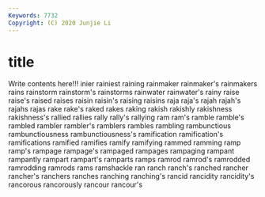 ```yaml
---
Keywords: 7732
Copyright: (C) 2020 Junjie Li
---
```


# title

Write contents here!!!
inier 
rainiest 
raining
rainmaker 
rainmaker's 
rainmakers 
rains 
rainstorm 
rainstorm's 
rainstorms 
rainwater 
rainwater's 
rainy
raise 
raise's 
raised 
raises 
raisin 
raisin's 
raising 
raisins 
raja 
raja's
rajah 
rajah's 
rajahs 
rajas 
rake 
rake's 
raked 
rakes 
raking 
rakish
rakishly 
rakishness 
rakishness's 
rallied 
rallies 
rally 
rally's 
rallying 
ram 
ram's
ramble 
ramble's 
rambled 
rambler 
rambler's 
ramblers 
rambles 
rambling 
rambunctious 
rambunctiousness
rambunctiousness's 
ramification 
ramification's 
ramifications 
ramified 
ramifies 
ramify 
ramifying 
rammed 
ramming
ramp 
ramp's 
rampage 
rampage's 
rampaged 
rampages 
rampaging 
rampant 
rampantly 
rampart
rampart's 
ramparts 
ramps 
ramrod 
ramrod's 
ramrodded 
ramrodding 
ramrods 
rams 
ramshackle
ran 
ranch 
ranch's 
ranched 
rancher 
rancher's 
ranchers 
ranches 
ranching 
ranching's
rancid 
rancidity 
rancidity's 
rancorous 
rancorously 
rancour 
rancour's 
